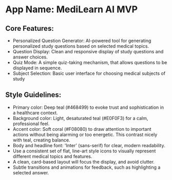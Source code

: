 # **App Name**: MediLearn AI MVP

## Core Features:

- Personalized Question Generator: AI-powered tool for generating personalized study questions based on selected medical topics.
- Question Display: Clean and responsive display of study questions and answer choices.
- Quiz Mode: A simple quiz-taking mechanism, that allows questions to be displayed in sequence.
- Subject Selection: Basic user interface for choosing medical subjects of study

## Style Guidelines:

- Primary color: Deep teal (#468499) to evoke trust and sophistication in a healthcare context.
- Background color: Light, desaturated teal (#E0F0F3) for a calm, professional feel.
- Accent color: Soft coral (#F08080) to draw attention to important actions without being alarming or too energetic. This contrast nicely with teal, creating balance.
- Body and headline font: 'Inter' (sans-serif) for clear, modern readability.
- Use a consistent set of flat, line-art style icons to visually represent different medical topics and features.
- A clean, card-based layout will focus the display, and avoid clutter.
- Subtle transitions and animations for feedback, such as highlighting a selected answer.